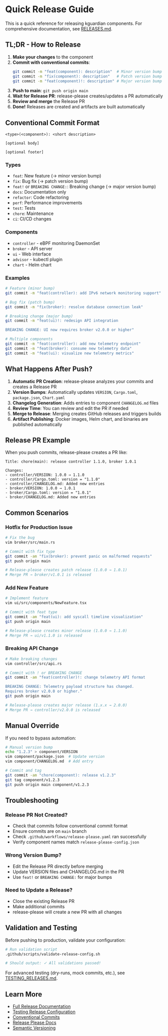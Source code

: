 # Quick Release Guide

This is a quick reference for releasing kguardian components. For comprehensive documentation, see [RELEASES.md](../../RELEASES.md).

## TL;DR - How to Release

1. **Make your changes** to the component
2. **Commit with conventional commits**:
   ```bash
   git commit -m "feat(component): description"  # Minor version bump
   git commit -m "fix(component): description"   # Patch version bump
   git commit -m "feat(component)!: description" # Major version bump (breaking)
   ```
3. **Push to main**: `git push origin main`
4. **Wait for Release PR**: release-please creates/updates a PR automatically
5. **Review and merge** the Release PR
6. **Done!** Releases are created and artifacts are built automatically

## Conventional Commit Format

```
<type>(<component>): <short description>

[optional body]

[optional footer]
```

### Types

- `feat`: New feature (→ minor version bump)
- `fix`: Bug fix (→ patch version bump)
- `feat!` or `BREAKING CHANGE:`: Breaking change (→ major version bump)
- `docs`: Documentation only
- `refactor`: Code refactoring
- `perf`: Performance improvements
- `test`: Tests
- `chore`: Maintenance
- `ci`: CI/CD changes

### Components

- `controller` - eBPF monitoring DaemonSet
- `broker` - API server
- `ui` - Web interface
- `advisor` - kubectl plugin
- `chart` - Helm chart

### Examples

```bash
# Feature (minor bump)
git commit -m "feat(controller): add IPv6 network monitoring support"

# Bug fix (patch bump)
git commit -m "fix(broker): resolve database connection leak"

# Breaking change (major bump)
git commit -m "feat(ui)!: redesign API integration

BREAKING CHANGE: UI now requires broker v2.0.0 or higher"

# Multiple components
git commit -m "feat(controller): add new telemetry endpoint"
git commit -m "feat(broker): consume new telemetry data"
git commit -m "feat(ui): visualize new telemetry metrics"
```

## What Happens After Push?

1. **Automatic PR Creation**: release-please analyzes your commits and creates a Release PR
2. **Version Bumps**: Automatically updates `VERSION`, `Cargo.toml`, `package.json`, `Chart.yaml`
3. **Changelog Generation**: Adds entries to component `CHANGELOG.md` files
4. **Review Time**: You can review and edit the PR if needed
5. **Merge to Release**: Merging creates GitHub releases and triggers builds
6. **Artifact Publishing**: Docker images, Helm chart, and binaries are published automatically

## Release PR Example

When you push commits, release-please creates a PR like:

```
Title: chore(main): release controller 1.1.0, broker 1.0.1

Changes:
- controller/VERSION: 1.0.0 → 1.1.0
- controller/Cargo.toml: version = "1.1.0"
- controller/CHANGELOG.md: Added new entries
- broker/VERSION: 1.0.0 → 1.0.1
- broker/Cargo.toml: version = "1.0.1"
- broker/CHANGELOG.md: Added new entries
```

## Common Scenarios

### Hotfix for Production Issue

```bash
# Fix the bug
vim broker/src/main.rs

# Commit with fix type
git commit -am "fix(broker): prevent panic on malformed requests"
git push origin main

# Release-please creates patch release (1.0.0 → 1.0.1)
# Merge PR → broker/v1.0.1 is released
```

### Add New Feature

```bash
# Implement feature
vim ui/src/components/NewFeature.tsx

# Commit with feat type
git commit -am "feat(ui): add syscall timeline visualization"
git push origin main

# Release-please creates minor release (1.0.0 → 1.1.0)
# Merge PR → ui/v1.1.0 is released
```

### Breaking API Change

```bash
# Make breaking changes
vim controller/src/api.rs

# Commit with ! or BREAKING CHANGE
git commit -am "feat(controller)!: change telemetry API format

BREAKING CHANGE: Telemetry payload structure has changed.
Requires broker v2.0.0 or higher."
git push origin main

# Release-please creates major release (1.x.x → 2.0.0)
# Merge PR → controller/v2.0.0 is released
```

## Manual Override

If you need to bypass automation:

```bash
# Manual version bump
echo "1.2.3" > component/VERSION
vim component/package.json  # Update version
vim component/CHANGELOG.md  # Add entry

# Commit and tag
git commit -am "chore(component): release v1.2.3"
git tag component/v1.2.3
git push origin main component/v1.2.3
```

## Troubleshooting

### Release PR Not Created?

- Check that commits follow conventional commit format
- Ensure commits are on `main` branch
- Check `.github/workflows/release-please.yaml` ran successfully
- Verify component names match `release-please-config.json`

### Wrong Version Bump?

- Edit the Release PR directly before merging
- Update VERSION files and CHANGELOG.md in the PR
- Use `feat!` or `BREAKING CHANGE:` for major bumps

### Need to Update a Release?

- Close the existing Release PR
- Make additional commits
- release-please will create a new PR with all changes

## Validation and Testing

Before pushing to production, validate your configuration:

```bash
# Run validation script
.github/scripts/validate-release-config.sh

# Should output: ✓ All validations passed!
```

For advanced testing (dry-runs, mock commits, etc.), see [TESTING_RELEASES.md](TESTING_RELEASES.md).

## Learn More

- [Full Release Documentation](../../RELEASES.md)
- [Testing Release Configuration](TESTING_RELEASES.md)
- [Conventional Commits](https://www.conventionalcommits.org/)
- [Release Please Docs](https://github.com/googleapis/release-please)
- [Semantic Versioning](https://semver.org/)
